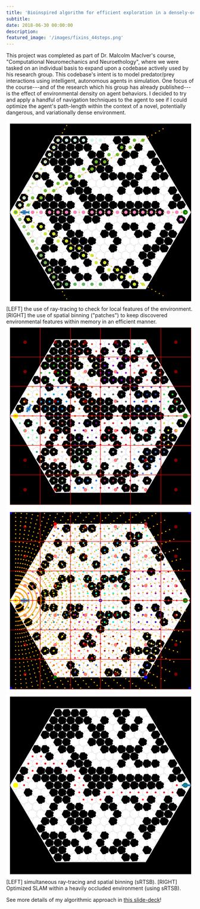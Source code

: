 ```yaml
---
title: 'Bioinspired algorithm for efficient exploration in a densely-occluded environment'
subtitle:
date: 2018-06-30 00:00:00
description:
featured_image: '/images/fixins_44steps.png'
---
```


This project was completed as part of Dr. Malcolm MacIver's course, "Computational Neuromechanics and Neuroethology", where we were tasked on an individual basis to expand upon a codebase actively used by his research group. This codebase's intent is to model predator/prey interactions using intelligent, autonomous agents in simulation. One focus of the course---and of the research which his group has already published---is the effect of environmental density on agent behaviors. I decided to try and apply a handful of navigation techniques to the agent to see if I could optimize the agent's path-length within the context of a novel, potentially dangerous, and variationally dense environment.

<div class="gallery" data-columns="2">
    <img src="../images/example_of_ray_tracing_5rays.png">
    [LEFT] the use of ray-tracing to check for local features of the environment. [RIGHT] the use of spatial binning ("patches") to keep discovered environmental features within memory in an efficient manner.
    <img src="../images/patches.png">
    <img src="../images/update2.png">
    <img src="../images/fixins_44steps.png">
</div>
    [LEFT] simultaneous ray-tracing and spatial binning (sRTSB). [RIGHT] Optimized SLAM within a heavily occluded environment (using sRTSB).

See more details of my algorithmic approach in <a id="raw-url" href="https://github.com/mossti/Portfolio/blob/master/docs/thompson_asn11_bme468.pdf">this slide-deck</a>!